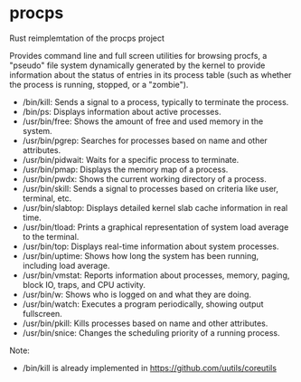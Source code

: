# procps
Rust reimplemtation of the procps project

Provides command line and full screen utilities for browsing procfs, a "pseudo" file system dynamically generated by the kernel to provide information about the status of entries in its process table (such as whether the process is running, stopped, or a "zombie").

* /bin/kill: Sends a signal to a process, typically to terminate the process.
* /bin/ps: Displays information about active processes.
* /usr/bin/free: Shows the amount of free and used memory in the system.
* /usr/bin/pgrep: Searches for processes based on name and other attributes.
* /usr/bin/pidwait: Waits for a specific process to terminate.
* /usr/bin/pmap: Displays the memory map of a process.
* /usr/bin/pwdx: Shows the current working directory of a process.
* /usr/bin/skill: Sends a signal to processes based on criteria like user, terminal, etc.
* /usr/bin/slabtop: Displays detailed kernel slab cache information in real time.
* /usr/bin/tload: Prints a graphical representation of system load average to the terminal.
* /usr/bin/top: Displays real-time information about system processes.
* /usr/bin/uptime: Shows how long the system has been running, including load average.
* /usr/bin/vmstat: Reports information about processes, memory, paging, block IO, traps, and CPU activity.
* /usr/bin/w: Shows who is logged on and what they are doing.
* /usr/bin/watch: Executes a program periodically, showing output fullscreen.
* /usr/bin/pkill: Kills processes based on name and other attributes.
* /usr/bin/snice: Changes the scheduling priority of a running process.

Note:

 * /bin/kill is already implemented in https://github.com/uutils/coreutils

